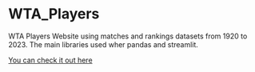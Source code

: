 # WTA_Players

WTA Players Website using matches and rankings datasets from 1920 to 2023. The main libraries used wher pandas and streamlit.

[You can check it out here](https://andreaquirozo-wta-players-wta-qury7r.streamlit.app/)
